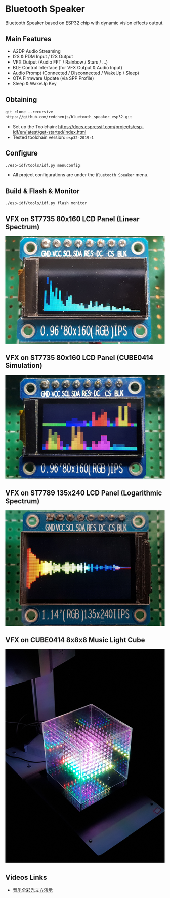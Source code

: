 Bluetooth Speaker
=================

Bluetooth Speaker based on ESP32 chip with dynamic vision effects output.

## Main Features

* A2DP Audio Streaming
* I2S & PDM Input / I2S Output
* VFX Output (Audio FFT / Rainbow / Stars / ...)
* BLE Control Interface (for VFX Output & Audio Input)
* Audio Prompt (Connected / Disconnected / WakeUp / Sleep)
* OTA Firmware Update (via SPP Profile)
* Sleep & WakeUp Key

## Obtaining

```
git clone --recursive https://github.com/redchenjs/bluetooth_speaker_esp32.git
```

* Set up the Toolchain: <https://docs.espressif.com/projects/esp-idf/en/latest/get-started/index.html>
* Tested toolchain version: `esp32-2019r1`

## Configure

```
./esp-idf/tools/idf.py menuconfig
```

* All project configurations are under the `Bluetooth Speaker` menu.

## Build & Flash & Monitor

```
./esp-idf/tools/idf.py flash monitor
```

## VFX on ST7735 80x160 LCD Panel (Linear Spectrum)

<img src="docs/st7735lin.png">

## VFX on ST7735 80x160 LCD Panel (CUBE0414 Simulation)

<img src="docs/st7735sim.png">

## VFX on ST7789 135x240 LCD Panel (Logarithmic Spectrum)

<img src="docs/st7789log.png">

## VFX on CUBE0414 8x8x8 Music Light Cube

<img src="docs/cube0414.png">

## Videos Links

* [音乐全彩光立方演示](https://www.bilibili.com/video/av25188707)

